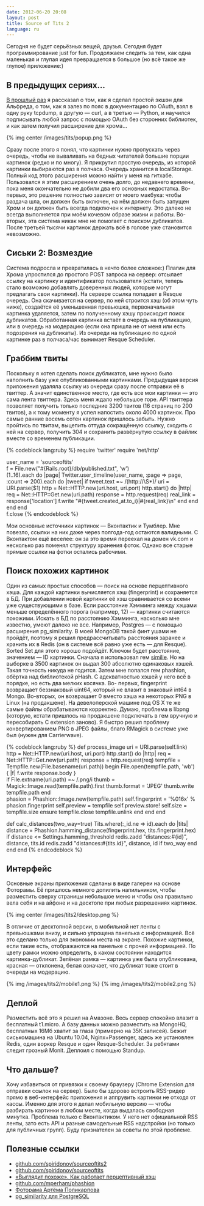 ```yaml
---
date: 2012-06-20 20:08
layout: post
title: Source of Tits 2
language: ru
---
```


Сегодня не будет серьёзных вещей, друзья. Сегодня будет программирование just
for fun. Продолжаем следить за тем, как одна маленькая и глупая идея
превращается в большое (но всё такое же глупое) приложение:)

## В предыдущих сериях...

[В прошлый раз](/2012/01/06/tits/) я рассказал о том, как
я сделал простой экшэн для Альфреда, о том, как я залез по пояс в документацию
по OAuth, взял в одну руку tcpdump, в другую — curl, а в третью — Python, и
научился подписывать любой запрос с помощью OAuth без сторонних библиотек, и
как затем получил расширение для хрома... 

{% img center /images/tits/popup.png %}

Сразу после этого я понял, что картинки нужно пропускать через очередь, чтобы
не вываливать на бедных читателей большие порции картинок (редко и по многу).
Я прикрутил простую очередь, из которой картинки выбираются раз в полчаса.
Очередь хранится в localStorage. Полный код этого расширения можно найти у
меня на гитхабе. Пользовался я этим расширением очень долго, до недавнего
времени, пока меня окончательно не добили два его основных недостатка. Во-
первых, это решение полностью зависит от моего макбука: чтобы раздача шла, он
должен быть включен, на нём должен быть запущен Хром и он должен быть всегда
подключен к интернету. Это далеко не всегда выполняется при моём кочевом
образе жизни и работы. Во-вторых, эта система никак мне не помогает с поиском
дубликатов. После третьей тысячи картинок держать всё в голове уже становится
невозможно.

## Сиськи 2: Возмездие

Система подросла и превратилась в нечто более сложное:) Плагин для Хрома
упростился до простого POST запроса на сервер: отсылает ссылку на картинку и
идентификатор пользователя (кстати, теперь стало возможно добавлять доверенных
людей, которые могут предлагать свои картинки). На сервере ссылка попадает в
Resque очередь. Она скачивается на сервер, по ней строится хэш (об этом чуть
ниже), создаётся её уменьшенная превьюшка, первоначальная картинка удаляется,
затем по полученному хэшу происходит поиск дубликатов. Обработанная картинка
встаёт в очередь на публикацию, или в очередь на модерацию (если она пришла не
от меня или есть подозрения на дубликаты). Из очереди на публикацию по одной
картинке раз в полчаса/час вынимает Resque Scheduler.

## Граббим твиты

Поскольку я хотел сделать поиск дубликатов, мне нужно было наполнить базу уже
опубликованными картинками. Предыдущая версия приложения удаляла ссылку из
очереди сразу после отправки её в твиттер. А значит единственное место, где
есть все мои картинки — это сама лента твиттера. Здесь меня ждало небольшое
горе. API твиттера позволяет получить только последние 3200 твитов (16 страниц
по 200 твитов), а к тому моменту я успел напостить около 4000 картинок. Про
самые ранние восемь сотен картинок пришлось забыть. Нужно пройтись по твитам,
выцепить оттуда сокращённую ссылку, сходить с ней на сервер, получить 304 и
сохранить развёрнутую ссылку в файлик вместе со временем публикации.
    
{% codeblock lang:ruby %}
require 'twitter'
require 'net/http'  

user_name = 'sourceoftits'  
f = File.new("#{Rails.root}/db/published.txt", 'w')  
(1..16).each do |page|
  Twitter.user_timeline(user_name, :page => page, :count => 200).each do |tweet|
    if tweet.text =~ /(http:\/\/\S*)/
      uri = URI.parse($1)
      http = Net::HTTP.new(uri.host, uri.port)
      http.start() do |http|
        req = Net::HTTP::Get.new(uri.path)
        response = http.request(req)
        real_link = response['location']
        f.write "#{tweet.created_at.to_i}|#{real_link}\n"
      end
    end
  end
end  
f.close
{% endcodeblock %}    

Мои основные источники картинок — Вконтактик и Тумблер. Мне повезло, ссылки на
них даже через полгода-год остаются валидными. С Вконтактом ещё веселее: он за
это время переехал на домен vk.com и несколько раз поменял структуру хранения
фоток. Однако все старые прямые ссылки на фотки остались рабочими.

## Поиск похожих картинок

Один из самых простых способов — поиск на основе перцептивного хэша. Для
каждой картинки вычисляется хэш (fingerprint) и сохраняется в БД. При
добавлении новой картинки её хэш сравнивается со всеми уже существующими в
базе. Если расстояние Хэмминга между хэшами меньше определённого порога
(например, 12) — картинки считаются похожими. Искать в БД по расстоянию
Хэмминга, насколько мне известно, умеют далеко не все. Например, Postgres — с
помощью расширения pg_similarity. В моей MongoDB такой финт ушами не пройдёт,
поэтому я решил предрассчитывать расстояния заранее и хранить их в Redis (он в
системе всё равно уже есть — для Resque). Sorted Set для этого хорошо
подойдёт. Ключом будет расстояние, значением — ID картинки. Сначала я
использовал гем [similie](https://github.com/deepfryed/similie). Но на выборке
в 3500 картинок он выдал 300 абсолютно одинаковых хэшей. Такая точность никуда
не годится. Затем мне попался гем phashion, обёртка над библиотекой pHash. С
адекватностью хэшей у него всё в порядке, но есть два мелких косячка. Во-
первых, fingerprint возвращает беззнаковый uint64, который не влазит в
знаковый int64 в Mongo. Во-вторых, он возвращает 0 вместо хэша на некоторых
PNG в Linux (на продакшене). На девелоперской машине под OS X те же самые
файлы обрабатываются корректно. Думаю, проблема в libpng (которую, кстати
пришлось на продакшене подключать в гем вручную и пересобирать C extension
заново). Я быстро решил проблему конвертированием PNG в JPEG файлы, благо
RMagick в системе уже был (нужен для Carrierwave).
 
{% codeblock lang:ruby %}
def process_image
  uri = URI.parse(self.link)
  http = Net::HTTP.new(uri.host, uri.port)
  http.start() do |http|
    req = Net::HTTP::Get.new(uri.path)
    response = http.request(req)
    tempfile = Tempfile.new(File.basename(uri.path))
    begin
      File.open(tempfile.path, 'wb') { |f| f.write response.body }  
      if File.extname(uri.path) =~ /\.png/i
        thumb = Magick::Image.read(tempfile.path).first
        thumb.format = 'JPEG'
        thumb.write tempfile.path
      end  
      phasion = Phashion::Image.new(tempfile.path)
      self.fingerprint = '%016x' % phasion.fingerprint
      self.preview = tempfile
      self.preview.store!
      self.size = tempfile.size
    ensure
      tempfile.close
      tempfile.unlink
    end
  end
end  

def calc_distances(two_way=true)
  Tits.where(:_id.ne => id).each do |tits|
    distance = Phashion.hamming_distance(fingerprint.hex, tits.fingerprint.hex)
    if distance <= Settings.hamming_threshold
      redis.zadd "distances:#{id}", distance, tits.id
      redis.zadd "distances:#{tits.id}", distance, id if two_way
    end
  end
end
{% endcodeblock %}

## Интерфейс

Основные экраны приложения сделаны в виде галереи на основе Фоторамы. Её
пришлось немного допилить напильником, чтобы разместить сверху страницы
небольшое меню и чтобы она правильно вела себя и на айфоне и на десктопе при
любых разрешениях картинок.

{% img center /images/tits2/desktop.png %}

В отличие от
десктопной версии, в мобильной нет ленты с превьюшками внизу, и сильно
упрощена панелька с информацией. Всё это сделано только для экономии места на
экране. Похожие картинки, если такие есть, отображаются на панельке с прочей
информацией. По цвету рамки можно определить, в каком состоянии находится
картинка-дубликат. Зелёная рамка — картинка уже была опубликована, красная —
отклонена, белая означает, что дубликат тоже стоит в очереди на модерацию.

{% img /images/tits2/mobile1.png %}
{% img /images/tits2/mobile2.png %}

## Деплой

Разместить всё это я решил на Амазоне. Весь сервер спокойно влазит в
бесплатный t1.micro. А базу данных можно разместить на MongoHQ, бесплатных
16Мб хватит за глаза (примерно на 35К записей). Бежит сиськомашина на Ubuntu
10.04, Nginx+Passenger, здесь же установлен Redis, один воркер Resque и один
Resque-Scheduler. За ребятами следит грозный Monit. Деплоил с помощью Standup.

## Что дальше?

Хочу избавиться от привязки к своему браузеру (Chrome Extension для отправки
ссылок на сервер). Было бы здорово встроить RSS-ридер прямо в веб-интерфейс
приложения и аппрувить картинки не отходя от кассы. Именно для этого я делал
мобильную версию — чтобы разбирать картинки в любом месте, когда выдалась
свободная минутка. Проблема только с Вконтактиком. У него нет официальной RSS
ленты, зато есть API и разные самодельные RSS надстройки (но только для
публичных групп). Буду признателен за советы по этой проблеме.

## Полезные ссылки

* [github.com/spiridonov/sourceoftits2](https://github.com/spiridonov/sourceoftits2)
* [github.com/spiridonov/sourceoftits](https://github.com/spiridonov/sourceoftits)
* [«Выглядит похоже». Как работает перцептивный хэш](http://habrahabr.ru/post/120562/)
* [github.com/mperham/phashion](https://github.com/mperham/phashion)
* [Фоторама Артёма Поликарпова](http://fotoramajs.com/)
* [pg_similarity для PostgreSQL](http://pgsimilarity.projects.postgresql.org/)
